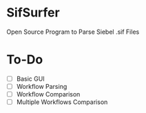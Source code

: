 # SifSurfer
Open Source Program to Parse Siebel .sif Files

# To-Do
- [ ] Basic GUI
- [ ] Workflow Parsing
- [ ] Workflow Comparison
- [ ] Multiple Workflows Comparison